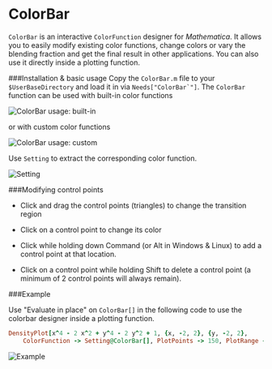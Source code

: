 ColorBar
========

`ColorBar` is an interactive `ColorFunction` designer for _Mathematica_. It allows you to easily modify existing color functions, change colors or vary the blending fraction and get the final result in other applications. You can also use it directly inside a plotting function.

###Installation & basic usage
Copy the `ColorBar.m` file to your `$UserBaseDirectory` and load it in via ``Needs["ColorBar`"]``. The `ColorBar` function can be used with  built-in color functions

![ColorBar usage: built-in](https://f.cloud.github.com/assets/2389211/2275910/4502c83e-9f2d-11e3-83d2-4117696028f2.png)

or with custom color functions

![ColorBar usage: custom](https://f.cloud.github.com/assets/2389211/2266386/9821c60a-9e97-11e3-9624-f348da7686be.png)

Use `Setting` to extract the corresponding color function.

![Setting](https://f.cloud.github.com/assets/2389211/2275909/45024cce-9f2d-11e3-8b1d-093d1fa80efb.png)

###Modifying control points

 - Click and drag the control points (triangles) to change the transition region

 - Click on a control point to change its color

 - Click while holding down Command (or Alt in Windows & Linux) to add a control point at that location.

 - Click on a control point while holding Shift to delete a control point (a minimum of 2 control points will always remain).

###Example

Use "Evaluate in place" on `ColorBar[]` in the following code to use the colorbar designer inside a plotting function.

```ruby
DensityPlot[x^4 - 2 x^2 + y^4 - 2 y^2 + 1, {x, -2, 2}, {y, -2, 2}, 
	ColorFunction -> Setting@ColorBar[], PlotPoints -> 150, PlotRange -> {-2, 2}]
```

![Example](https://f.cloud.github.com/assets/2389211/2266692/b142697e-9ea0-11e3-8b25-51c7515b8d97.png)
